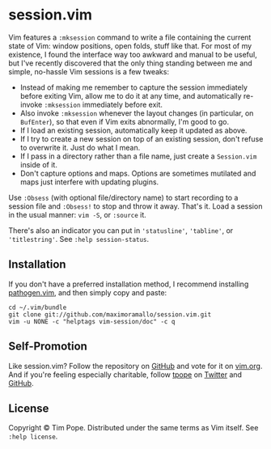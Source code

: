 # session.vim

Vim features a `:mksession` command to write a file containing the current
state of Vim: window positions, open folds, stuff like that.  For most of my
existence, I found the interface way too awkward and manual to be useful, but
I've recently discovered that the only thing standing between me and simple,
no-hassle Vim sessions is a few tweaks:

* Instead of making me remember to capture the session immediately before
  exiting Vim, allow me to do it at any time, and automatically re-invoke
  `:mksession` immediately before exit.
* Also invoke `:mksession` whenever the layout changes (in particular, on
  `BufEnter`), so that even if Vim exits abnormally, I'm good to go.
* If I load an existing session, automatically keep it updated as above.
* If I try to create a new session on top of an existing session, don't refuse
  to overwrite it.  Just do what I mean.
* If I pass in a directory rather than a file name, just create a
  `Session.vim` inside of it.
* Don't capture options and maps.  Options are sometimes mutilated and maps
  just interfere with updating plugins.

Use `:Obsess` (with optional file/directory name) to start recording to a
session file and `:Obsess!` to stop and throw it away.  That's it.  Load a
session in the usual manner: `vim -S`, or `:source` it.

There's also an indicator you can put in `'statusline'`, `'tabline'`, or
`'titlestring'`.  See `:help session-status`.

## Installation

If you don't have a preferred installation method, I recommend
installing [pathogen.vim](https://github.com/tpope/vim-pathogen), and
then simply copy and paste:

    cd ~/.vim/bundle
    git clone git://github.com/maximoramallo/session.vim.git
    vim -u NONE -c "helptags vim-session/doc" -c q

## Self-Promotion

Like session.vim?  Follow the repository on
[GitHub](https://github.com/tpope/vim-obsession) and vote for it on
[vim.org](http://www.vim.org/scripts/script.php?script_id=4472).  And if
you're feeling especially charitable, follow [tpope](http://tpo.pe/) on
[Twitter](http://twitter.com/tpope) and
[GitHub](https://github.com/tpope).

## License

Copyright © Tim Pope.  Distributed under the same terms as Vim itself.
See `:help license`.
